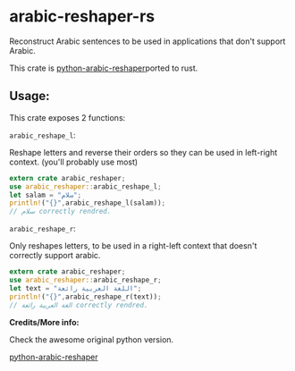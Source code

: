 # arabic-reshaper-rs

Reconstruct Arabic sentences to be used in applications that don't support Arabic.

This crate is [python-arabic-reshaper](https://github.com/mpcabd/python-arabic-reshaper)ported to rust. 

## Usage:

This crate exposes 2 functions:

`arabic_reshape_l`:

Reshape letters and reverse their orders so they can be used in left-right context. (you'll probably use most)

```rust
extern crate arabic_reshaper;
use arabic_reshaper::arabic_reshape_l;
let salam = "سلام";
println!("{}",arabic_reshape_l(salam));
// سلام correctly rendred.
```

`arabic_reshape_r`:

Only reshapes letters, to be used in a right-left context that doesn't correctly support arabic.

```rust
extern crate arabic_reshaper;
use arabic_reshaper::arabic_reshape_r;
let text = "اللغة العربية رائعة";
println!("{}",arabic_reshape_r(text));
// الغة العربية رائعة correctly rendred.
```

**Credits/More info:**

Check the awesome original python version.

[python-arabic-reshaper](https://github.com/mpcabd/python-arabic-reshaper)

